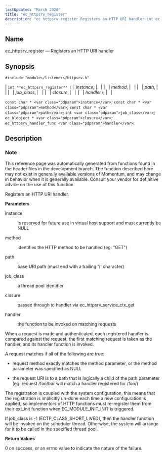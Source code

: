 ```yaml
---
lastUpdated: "March 2020"
title: "ec_httpsrv_register"
description: "ec httpsrv register Registers an HTTP URI handler int ec httpsrv register instance method path job class closure handler const char instance const char method const char path int job class ec blobject closure ec httpsrv handler func handler This reference page was automatically generated from functions found in the..."
---
```


<a name="apis.ec_httpsrv_register"></a> 
## Name

ec_httpsrv_register — Registers an HTTP URI handler

## Synopsis

`#include "modules/listeners/httpsrv.h"`

| `int **ec_httpsrv_register** (` | <var class="pdparam">instance</var>, |   |
|   | <var class="pdparam">method</var>, |   |
|   | <var class="pdparam">path</var>, |   |
|   | <var class="pdparam">job_class</var>, |   |
|   | <var class="pdparam">closure</var>, |   |
|   | <var class="pdparam">handler</var>`)`; |   |

`const char * <var class="pdparam">instance</var>`;
`const char * <var class="pdparam">method</var>`;
`const char * <var class="pdparam">path</var>`;
`int <var class="pdparam">job_class</var>`;
`ec_blobject * <var class="pdparam">closure</var>`;
`ec_httpsrv_handler_func <var class="pdparam">handler</var>`;<a name="idp52700752"></a> 
## Description

### Note

This reference page was automatically generated from functions found in the header files in the development branch. The function described here may not exist in generally available versions of Momentum, and may change in behavior when it is generally available. Consult your vendor for definitive advice on the use of this function.

Registers an HTTP URI handler.

**<a name="idp52703616"></a> Parameters**

<dl class="variablelist">

<dt>instance</dt>

<dd>

is reserved for future use in virtual host support and must currently be NULL

</dd>

<dt>method</dt>

<dd>

identifies the HTTP method to be handled (eg: "GET")

</dd>

<dt>path</dt>

<dd>

base URI path (must end with a trailing '/' character)

</dd>

<dt>job_class</dt>

<dd>

a thread pool identifier

</dd>

<dt>closure</dt>

<dd>

passed through to handler via ec_httpsrv_service_ctx_get

</dd>

<dt>handler</dt>

<dd>

the function to be invoked on matching requests

</dd>

</dl>

When a request is made and authenticated, each registered handler is compared against the request; the first matching request is taken as the handler, and its handler function is invoked.

A request matches if all of the following are true:

*   request method exactly matches the method parameter, or the method parameter was specified as NULL

*   the request URI is to a path that is logically a child of the path parameter (eg: request /foo/bar will match a handler registered for /foo/)

The registration is coupled with the system configuration, this means that the registration is implicitly un-done each time a new configuration is applied, so implementors of HTTP functions must re-register them from their ext_init function when EC_MODULE_INIT_INIT is triggered.

If job_class is -1 (ECTP_CLASS_SHORT_LIVED), then the handler function will be invoked on the scheduler thread. Otherwise, the system will arrange for it to be called in the specified thread pool.

**<a name="idp52721088"></a> Return Values**

0 on success, or an errno value to indicate the nature of the failure.